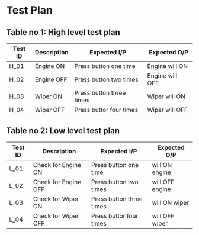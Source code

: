 # Test Plan
## Table no 1: High level test plan
Test ID | Description | Expected I/P | Expected O/P |
--------|-------------|---------|---------
H_01  | Engine ON | Press button one time | Engine will ON |
H_02  | Engine OFF | Press button two times | Engine will OFF |
H_03  | Wiper ON | Press button three times | Wiper will ON |
H_04  | Wiper OFF | Press buttor four times | Wiper will OFF |
## Table no 2: Low level test plan
Test ID | Description | Expected I/P | Expected O/P |
--------|-------------|---------|---------
L_01  | Check for Engine ON | Press button one time | will ON engine |
L_02  | Check for Engine OFF | Press button two times | will OFF engine |
L_03  | Check for Wiper ON | Press button three times| will ON wiper |
L_04  | Check for Wiper OFF | Press buttor four times | will OFF wiper |
